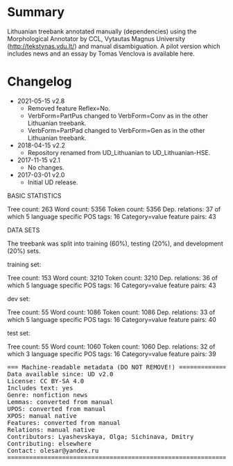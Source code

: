 # Summary

Lithuanian treebank annotated manually (dependencies) using the Morphological Annotator by CCL, Vytautas Magnus University (http://tekstynas.vdu.lt/) and manual disambiguation.
A pilot version which includes news and an essay by Tomas Venclova is available here.

# Changelog

* 2021-05-15 v2.8
  * Removed feature Reflex=No.
  * VerbForm=PartPus changed to VerbForm=Conv as in the other Lithuanian treebank.
  * VerbForm=PartPad changed to VerbForm=Gen as in the other Lithuanian treebank.
* 2018-04-15 v2.2
  * Repository renamed from UD_Lithuanian to UD_Lithuanian-HSE.
* 2017-11-15 v2.1
  * No changes.
* 2017-03-01 v2.0
  * Initial UD release.

BASIC STATISTICS

Tree count:  263
Word count:  5356
Token count: 5356
Dep. relations: 37 of which 5 language specific
POS tags: 16
Category=value feature pairs: 43

DATA SETS

The treebank was split into training (60%), testing (20%), and development (20%) sets.

training set:

Tree count:  153
Word count:  3210
Token count: 3210
Dep. relations: 36 of which 5 language specific
POS tags: 16
Category=value feature pairs: 43

dev set:

Tree count:  55
Word count:  1086
Token count: 1086
Dep. relations: 33 of which 5 language specific
POS tags: 16
Category=value feature pairs: 40

test set:

Tree count:  55
Word count:  1060
Token count: 1060
Dep. relations: 32 of which 3 language specific
POS tags: 16
Category=value feature pairs: 39



<pre>
=== Machine-readable metadata (DO NOT REMOVE!) ================================
Data available since: UD v2.0
License: CC BY-SA 4.0
Includes text: yes
Genre: nonfiction news
Lemmas: converted from manual
UPOS: converted from manual
XPOS: manual native
Features: converted from manual
Relations: manual native
Contributors: Lyashevskaya, Olga; Sichinava, Dmitry
Contributing: elsewhere
Contact: olesar@yandex.ru
===============================================================================
</pre>
